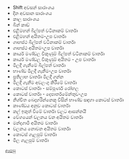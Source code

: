 * Shift අවසන් සාරාංශය
* දින අවසාන සාරාංශය
* කාල සාරාංශය
* බින් කාඩ්
* එළිමහන් බිල්පත් වටිනාකම් වාර්තා
* එළිමහන් අයිතම-උප වාර්තා
* ගෘහස්ථ බිල්පත් වටිනාකම් වාර්තා
* ගෘහස්ථ අයිතම-උප වාර්තා
* කාර්ය මණ්ඩල විකුණුම් බිල්පත් වටිනාකම් වාර්තා
* කාර්ය මණ්ඩල විකුණුම් අයිතම - උප වාර්තා
* මිලදී ගැනීමේ බිල්පත් වාර්තා
* භාණ්ඩ මිලදී ගැනීම-උප වාර්තා
* ප්‍රතිලාභ වාර්තා මිලදී ගන්න
* මිලදී ගැනීම අවලංගු කිරීමේ වාර්තා
* කොටස් වාර්තා - සම්පූර්ණ රෝහල
* කොටස් වාර්තා - දෙපාර්තමේන්තුව-උප
* නිශ්චිත බෙදාහරින්නෙකු විසින් භාණ්ඩ සඳහා කොටස් වාර්තා
* කාණ්ඩය අනුව කොටස් වාර්තා
* කල් ඉකුත් වීමේ වාර්තා වලට ආසන්නයි
* වේගයෙන් චලනය වන අයිතම වාර්තා
* මන්දගාමී අයිතම වාර්තා
* චලනය නොවන අයිතම වාර්තා
* කොටස් ගැලපුම් වාර්තා
* මිල ගැලපුම් වාර්තා

[ආපසු](https://github.com/hmislk/hmis/wiki/%E0%B7%86%E0%B7%8F%E0%B6%B8%E0%B7%83%E0%B7%92%E0%B6%BA)